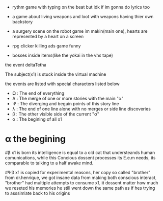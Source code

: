 - rythm game with typing on the beat but idk if im gonna do lyrics too
- a game about living weapons and loot with weapons having thier own backstory
- a surgery scene on the robot game im makin(main one), hearts are represented by a heart on a screen
- rpg clicker killing ads game funny

- bosses inside items(like the yokai in the vhs tape)



the event deltaTetha

The subject(x1) is stuck inside the virtual machine

the events are listed with special characters listed below

- Ω : The end of everything
- Δ : The merge of one or more stories with the main "α"
- Ψ : The diverging and beguin points of this story line
- λ : The end of one line alone with no merges or side line discoveries
- β : The other visible side of the current "α"
- α : The begining of all x1




# α the begining
#β
  x1 is born its intelligence is equal to a old cat that understeands human comunications,
while this Concious dossent processes its E.e.m needs, its comparable to talking to a
half awake mind.

#Ψβ
   x1 is copied for experimental reasons, her copy so called "brother" from dr.henrique,
we got insane data from making both conscious interact, "brother" had multiple attempts to consume x1, it dossent matter how much  we reseted his memories he still went down the same path as if hes trying to asssimlate back to his origins
